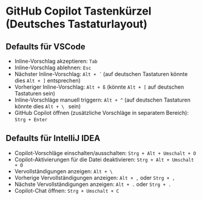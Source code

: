 # GitHub Copilot Tastenkürzel (Deutsches Tastaturlayout)

## Defaults für VSCode
- Inline-Vorschlag akzeptieren: `Tab`
- Inline-Vorschlag ablehnen: `Esc`
- Nächster Inline-Vorschlag: `Alt + ´` (auf deutschen Tastaturen könnte dies `Alt + ]` entsprechen)
- Vorheriger Inline-Vorschlag: `Alt + ß` (könnte `Alt + [` auf deutschen Tastaturen sein)
- Inline-Vorschläge manuell triggern: `Alt + ^` (auf deutschen Tastaturen könnte dies `Alt + \ ` sein)
- GitHub Copilot öffnen (zusätzliche Vorschläge in separatem Bereich): `Strg + Enter`

## Defaults für IntelliJ IDEA

- Copilot-Vorschläge einschalten/ausschalten: `Strg + Alt + Umschalt + O`
- Copilot-Aktivierungen für die Datei deaktivieren: `Strg + Alt + Umschalt + O`
- Vervollständigungen anzeigen: `Alt + \`
- Vorherige Vervollständigungen anzeigen: `Alt + ,` oder `Strg + ,`
- Nächste Vervollständigungen anzeigen: `Alt + .` oder `Strg + .`
- Copilot-Chat öffnen: `Strg + Umschalt + C`

